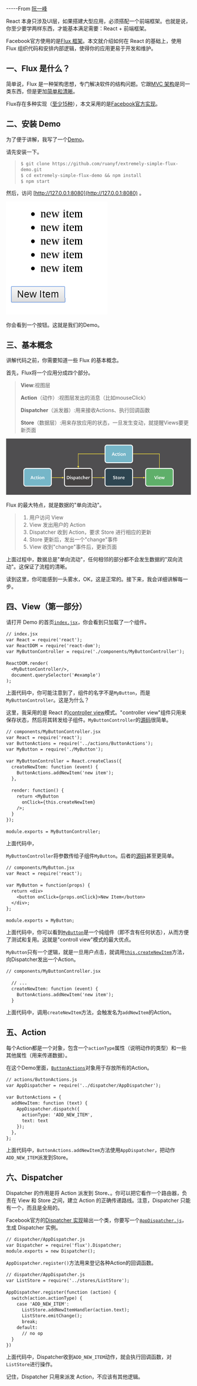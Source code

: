 -----From [阮一峰](http://www.ruanyifeng.com/)

React 本身只涉及UI层，如果搭建大型应用，必须搭配一个前端框架。也就是说，你至少要学两样东西，才能基本满足需要：React + 前端框架。

Facebook官方使用的是[Flux 框架](https://facebook.github.io/flux/)。本文就介绍如何在 React 的基础上，使用 Flux 组织代码和安排内部逻辑，使得你的应用更易于开发和维护。

## 一、Flux 是什么？

简单说，Flux 是一种架构思想，专门解决软件的结构问题。它跟[MVC 架构](http://www.ruanyifeng.com/blog/2007/11/mvc.html)是同一类东西，但是更加[简单和清晰](http://www.infoq.com/news/2014/05/facebook-mvc-flux)。

Flux存在多种实现（[至少15种](https://github.com/voronianski/flux-comparison)），本文采用的是[Facebook官方实现](https://github.com/facebook/flux)。

## 二、安装 Demo

为了便于讲解，我写了一个[Demo](https://github.com/ruanyf/extremely-simple-flux-demo)。

请先安装一下。

> ```
> $ git clone https://github.com/ruanyf/extremely-simple-flux-demo.git
> $ cd extremely-simple-flux-demo && npm install
> $ npm start
> ```

然后，访问 [http://127.0.0.1:8080](http://127.0.0.1:8080) 。

![](/assets/bg2016011502.png)

你会看到一个按钮。这就是我们的Demo。

## 三、基本概念

讲解代码之前，你需要知道一些 Flux 的基本概念。

首先，Flux将一个应用分成四个部分。

> **View**:视图层
>
> **Action**（动作）:视图层发出的消息（比如mouseClick）
>
> **Dispatcher**（派发器）:用来接收Actions、执行回调函数
>
> **Store**（数据层）:用来存放应用的状态，一旦发生变动，就提醒Views要更新页面

![](/assets/bg2016011503.png)

Flux 的最大特点，就是数据的"单向流动"。

> 1. 用户访问 View
> 2. View 发出用户的 Action
> 3. Dispatcher 收到 Action，要求 Store 进行相应的更新
> 4. Store 更新后，发出一个"change"事件
> 5. View 收到"change"事件后，更新页面

上面过程中，数据总是"单向流动"，任何相邻的部分都不会发生数据的"双向流动"。这保证了流程的清晰。

读到这里，你可能感到一头雾水，OK，这是正常的。接下来，我会详细讲解每一步。

## 四、View（第一部分）

请打开 Demo 的首页[`index.jsx`](https://github.com/ruanyf/extremely-simple-flux-demo/blob/master/index.jsx)，你会看到只加载了一个组件。

```
// index.jsx
var React = require('react');
var ReactDOM = require('react-dom');
var MyButtonController = require('./components/MyButtonController');

ReactDOM.render(
  <MyButtonController/>,
  document.querySelector('#example')
);
```

上面代码中，你可能注意到了，组件的名字不是`MyButton`，而是`MyButtonController`。这是为什么？

这里，我采用的是 React 的[controller view](http://blog.andrewray.me/the-reactjs-controller-view-pattern/)模式。"controller view"组件只用来保存状态，然后将其转发给子组件。`MyButtonController`的[源码](https://github.com/ruanyf/extremely-simple-flux-demo/blob/master/components/MyButtonController.jsx)很简单。

```
// components/MyButtonController.jsx
var React = require('react');
var ButtonActions = require('../actions/ButtonActions');
var MyButton = require('./MyButton');

var MyButtonController = React.createClass({
  createNewItem: function (event) {
    ButtonActions.addNewItem('new item');
  },

  render: function() {
    return <MyButton
      onClick={this.createNewItem}
    />;
  }
});

module.exports = MyButtonController;
```

上面代码中，

`MyButtonController`将参数传给子组件`MyButton`。后者的[源码](https://github.com/ruanyf/extremely-simple-flux-demo/blob/master/components/MyButton.jsx)甚至更简单。

```
// components/MyButton.jsx
var React = require('react');

var MyButton = function(props) {
  return <div>
    <button onClick={props.onClick}>New Item</button>
  </div>;
};

module.exports = MyButton;
```

上面代码中，你可以看到[`MyButton`](https://github.com/ruanyf/extremely-simple-flux-demo/blob/master/components/MyButton.jsx)是一个纯组件（即不含有任何状态），从而方便了测试和复用。这就是"controll view"模式的最大优点。

`MyButton`只有一个逻辑，就是一旦用户点击，就调用[`this.createNewItem`](https://github.com/ruanyf/extremely-simple-flux-demo/blob/master/components/MyButtonController.jsx#L27)方法，向Dispatcher发出一个Action。

```
// components/MyButtonController.jsx

  // ...
  createNewItem: function (event) {
    ButtonActions.addNewItem('new item');
  }
```

上面代码中，调用`createNewItem`方法，会触发名为`addNewItem`的Action。

## 五、Action

每个Action都是一个对象，包含一个`actionType`属性（说明动作的类型）和一些其他属性（用来传递数据）。

在这个Demo里面，[`ButtonActions`](https://github.com/ruanyf/extremely-simple-flux-demo/blob/master/actions/ButtonActions.js)对象用于存放所有的Action。

```
// actions/ButtonActions.js
var AppDispatcher = require('../dispatcher/AppDispatcher');

var ButtonActions = {
  addNewItem: function (text) {
    AppDispatcher.dispatch({
      actionType: 'ADD_NEW_ITEM',
      text: text
    });
  },
};
```

上面代码中，`ButtonActions.addNewItem`方法使用`AppDispatcher`，把动作`ADD_NEW_ITEM`派发到Store。

## 六、Dispatcher

Dispatcher 的作用是将 Action 派发到 Store、。你可以把它看作一个路由器，负责在 View 和 Store 之间，建立 Action 的正确传递路线。注意，Dispatcher 只能有一个，而且是全局的。

Facebook官方的[Dispatcher 实现](https://github.com/facebook/flux)输出一个类，你要写一个[`AppDispatcher.js`](https://github.com/ruanyf/extremely-simple-flux-demo/blob/master/dispatcher/AppDispatcher.js)，生成 Dispatcher 实例。

```
// dispatcher/AppDispatcher.js
var Dispatcher = require('flux').Dispatcher;
module.exports = new Dispatcher();
```

`AppDispatcher.register()`方法用来登记各种Action的回调函数。

```
// dispatcher/AppDispatcher.js
var ListStore = require('../stores/ListStore');

AppDispatcher.register(function (action) {
  switch(action.actionType) {
    case 'ADD_NEW_ITEM':
      ListStore.addNewItemHandler(action.text);
      ListStore.emitChange();
      break;
    default:
      // no op
  }
})
```

上面代码中，Dispatcher收到`ADD_NEW_ITEM`动作，就会执行回调函数，对`ListStore`进行操作。

记住，Dispatcher 只用来派发 Action，不应该有其他逻辑。

